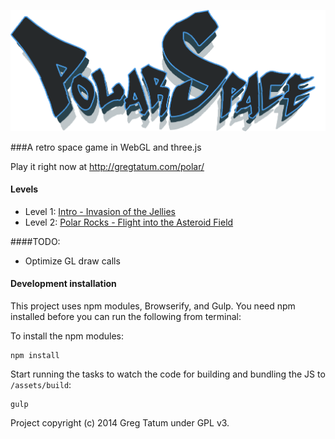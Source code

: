 ![Polar Space logo](https://raw.githubusercontent.com/TatumCreative/polar-space/master/assets/images/logo.png "Polar Space")

###A retro space game in WebGL and three.js

Play it right now at http://gregtatum.com/polar/

#### Levels

 * Level 1: [Intro - Invasion of the Jellies](http://gregtatum.com/polar/#/level/intro)
 * Level 2: [Polar Rocks - Flight into the Asteroid Field](http://gregtatum.com/polar/#/level/asteroidsJellies)

####TODO:

 * Optimize GL draw calls

#### Development installation

This project uses npm modules, Browserify, and Gulp. You need npm installed before you can run the following from terminal:

To install the npm modules:

	npm install

Start running the tasks to watch the code for building and bundling the JS to `/assets/build`:

	gulp


Project copyright (c) 2014 Greg Tatum under GPL v3.